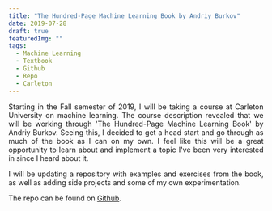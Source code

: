 ```yaml
---
title: "The Hundred-Page Machine Learning Book by Andriy Burkov"
date: 2019-07-28
draft: true
featuredImg: ""
tags: 
  - Machine Learning
  - Textbook
  - Github
  - Repo
  - Carleton
---
```


<DIV align="justify">

Starting in the Fall semester of 2019, I will be taking a course at Carleton University on machine learning. The course description revealed that we will be working through 'The Hundred-Page Machine Learning Book' by Andriy Burkov. Seeing this, I decided to get a head start and go through as much of the book as I can on my own. I feel like this will be a great opportunity to learn about and implement a topic I've been very interested in since I heard about it.

I will be updating a repository with examples and exercises from the book, as well as adding side projects and some of my own experimentation.

The repo can be found on [Github](https://github.com/ZeinHajjAli/MachineLearning).

<DIV align="justify">
